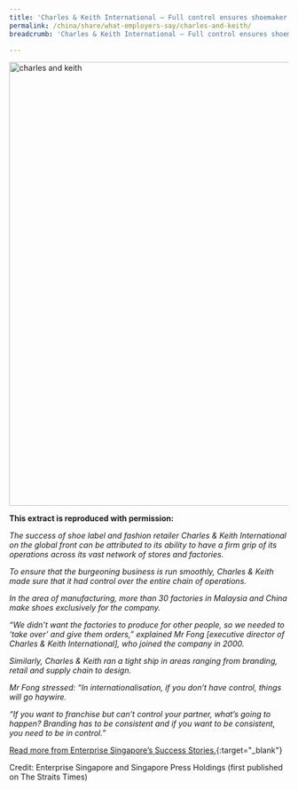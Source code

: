 ```yaml
---
title: 'Charles & Keith International – Full control ensures shoemaker never misses a step'
permalink: /china/share/what-employers-say/charles-and-keith/
breadcrumb: 'Charles & Keith International – Full control ensures shoemaker never misses a step'

---
```



<img src="\images\china-employers\charles-and-keith.jpg" alt="charles and keith" style="width:800px;" />

**This extract is reproduced with permission:**

*The success of shoe label and fashion retailer Charles & Keith International on the global front can be attributed to its ability to have a firm grip of its operations across its vast network of stores and factories.*

*To ensure that the burgeoning business is run smoothly, Charles & Keith made sure that it had control over the entire chain of operations.*

*In the area of manufacturing, more than 30 factories in Malaysia and China make shoes exclusively for the company.*

*“We didn’t want the factories to produce for other people, so we needed to ‘take over’ and give them orders,” explained Mr Fong [executive director of Charles & Keith International], who joined the company in 2000.*

*Similarly, Charles & Keith ran a tight ship in areas ranging from branding, retail and supply chain to design.*

*Mr Fong stressed: “In internationalisation, if you don’t have control, things will go haywire.*

*“If you want to franchise but can’t control your partner, what’s going to happen? Branding has to be consistent and if you want to be consistent, you need to be in control.”*

[Read more from Enterprise Singapore’s Success Stories.](https://ie.enterprisesg.gov.sg/Venture-Overseas/Browse-By-Market/Asia-Pacific/China/Success-Stories/cs/Success-Stories/Full-control-ensures-shoemaker-never-misses-a-step){:target="_blank"}

Credit: Enterprise Singapore and Singapore Press Holdings (first published on The Straits Times)
